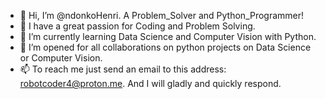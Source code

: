 - 👋 Hi, I’m @ndonkoHenri. A Problem_Solver and Python_Programmer!
- 👀 I have a great passion for Coding and Problem Solving.
- 🌱 I’m currently learning Data Science and Computer Vision with Python.
- 💞️ I’m opened for all collaborations on python projects on Data Science or Computer Vision.
- 📫 To reach me just send an email to this address: robotcoder4@proton.me. And I will gladly and quickly respond.


